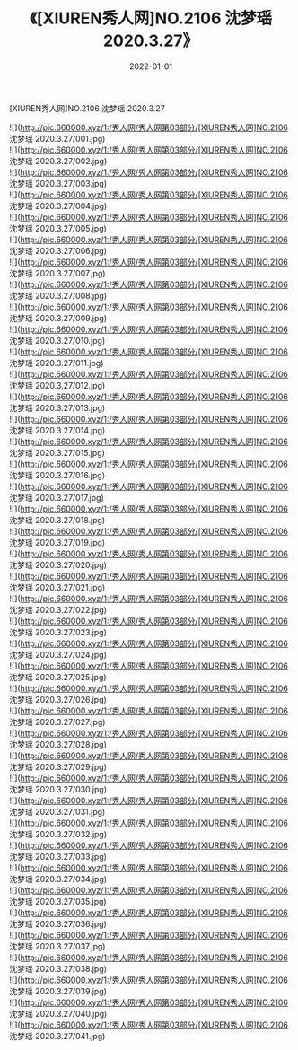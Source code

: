 ﻿---
layout: post
title:  《[XIUREN秀人网]NO.2106 沈梦瑶 2020.3.27》
date:   2022-01-01
img: http://pic.660000.xyz/1:/秀人网/秀人网第03部分/[XIUREN秀人网]NO.2106 沈梦瑶 2020.3.27/000.jpg
categories: [美女, 清纯, 唯美]
---

[XIUREN秀人网]NO.2106 沈梦瑶 2020.3.27

 ![](http://pic.660000.xyz/1:/秀人网/秀人网第03部分/[XIUREN秀人网]NO.2106 沈梦瑶 2020.3.27/001.jpg) <br>![](http://pic.660000.xyz/1:/秀人网/秀人网第03部分/[XIUREN秀人网]NO.2106 沈梦瑶 2020.3.27/002.jpg) <br>![](http://pic.660000.xyz/1:/秀人网/秀人网第03部分/[XIUREN秀人网]NO.2106 沈梦瑶 2020.3.27/003.jpg) <br>![](http://pic.660000.xyz/1:/秀人网/秀人网第03部分/[XIUREN秀人网]NO.2106 沈梦瑶 2020.3.27/004.jpg) <br>![](http://pic.660000.xyz/1:/秀人网/秀人网第03部分/[XIUREN秀人网]NO.2106 沈梦瑶 2020.3.27/005.jpg) <br>![](http://pic.660000.xyz/1:/秀人网/秀人网第03部分/[XIUREN秀人网]NO.2106 沈梦瑶 2020.3.27/006.jpg) <br>![](http://pic.660000.xyz/1:/秀人网/秀人网第03部分/[XIUREN秀人网]NO.2106 沈梦瑶 2020.3.27/007.jpg) <br>![](http://pic.660000.xyz/1:/秀人网/秀人网第03部分/[XIUREN秀人网]NO.2106 沈梦瑶 2020.3.27/008.jpg) <br>![](http://pic.660000.xyz/1:/秀人网/秀人网第03部分/[XIUREN秀人网]NO.2106 沈梦瑶 2020.3.27/009.jpg) <br>![](http://pic.660000.xyz/1:/秀人网/秀人网第03部分/[XIUREN秀人网]NO.2106 沈梦瑶 2020.3.27/010.jpg) <br>![](http://pic.660000.xyz/1:/秀人网/秀人网第03部分/[XIUREN秀人网]NO.2106 沈梦瑶 2020.3.27/011.jpg) <br>![](http://pic.660000.xyz/1:/秀人网/秀人网第03部分/[XIUREN秀人网]NO.2106 沈梦瑶 2020.3.27/012.jpg) <br>![](http://pic.660000.xyz/1:/秀人网/秀人网第03部分/[XIUREN秀人网]NO.2106 沈梦瑶 2020.3.27/013.jpg) <br>![](http://pic.660000.xyz/1:/秀人网/秀人网第03部分/[XIUREN秀人网]NO.2106 沈梦瑶 2020.3.27/014.jpg) <br>![](http://pic.660000.xyz/1:/秀人网/秀人网第03部分/[XIUREN秀人网]NO.2106 沈梦瑶 2020.3.27/015.jpg) <br>![](http://pic.660000.xyz/1:/秀人网/秀人网第03部分/[XIUREN秀人网]NO.2106 沈梦瑶 2020.3.27/016.jpg) <br>![](http://pic.660000.xyz/1:/秀人网/秀人网第03部分/[XIUREN秀人网]NO.2106 沈梦瑶 2020.3.27/017.jpg) <br>![](http://pic.660000.xyz/1:/秀人网/秀人网第03部分/[XIUREN秀人网]NO.2106 沈梦瑶 2020.3.27/018.jpg) <br>![](http://pic.660000.xyz/1:/秀人网/秀人网第03部分/[XIUREN秀人网]NO.2106 沈梦瑶 2020.3.27/019.jpg) <br>![](http://pic.660000.xyz/1:/秀人网/秀人网第03部分/[XIUREN秀人网]NO.2106 沈梦瑶 2020.3.27/020.jpg) <br>![](http://pic.660000.xyz/1:/秀人网/秀人网第03部分/[XIUREN秀人网]NO.2106 沈梦瑶 2020.3.27/021.jpg) <br>![](http://pic.660000.xyz/1:/秀人网/秀人网第03部分/[XIUREN秀人网]NO.2106 沈梦瑶 2020.3.27/022.jpg) <br>![](http://pic.660000.xyz/1:/秀人网/秀人网第03部分/[XIUREN秀人网]NO.2106 沈梦瑶 2020.3.27/023.jpg) <br>![](http://pic.660000.xyz/1:/秀人网/秀人网第03部分/[XIUREN秀人网]NO.2106 沈梦瑶 2020.3.27/024.jpg) <br>![](http://pic.660000.xyz/1:/秀人网/秀人网第03部分/[XIUREN秀人网]NO.2106 沈梦瑶 2020.3.27/025.jpg) <br>![](http://pic.660000.xyz/1:/秀人网/秀人网第03部分/[XIUREN秀人网]NO.2106 沈梦瑶 2020.3.27/026.jpg) <br>![](http://pic.660000.xyz/1:/秀人网/秀人网第03部分/[XIUREN秀人网]NO.2106 沈梦瑶 2020.3.27/027.jpg) <br>![](http://pic.660000.xyz/1:/秀人网/秀人网第03部分/[XIUREN秀人网]NO.2106 沈梦瑶 2020.3.27/028.jpg) <br>![](http://pic.660000.xyz/1:/秀人网/秀人网第03部分/[XIUREN秀人网]NO.2106 沈梦瑶 2020.3.27/029.jpg) <br>![](http://pic.660000.xyz/1:/秀人网/秀人网第03部分/[XIUREN秀人网]NO.2106 沈梦瑶 2020.3.27/030.jpg) <br>![](http://pic.660000.xyz/1:/秀人网/秀人网第03部分/[XIUREN秀人网]NO.2106 沈梦瑶 2020.3.27/031.jpg) <br>![](http://pic.660000.xyz/1:/秀人网/秀人网第03部分/[XIUREN秀人网]NO.2106 沈梦瑶 2020.3.27/032.jpg) <br>![](http://pic.660000.xyz/1:/秀人网/秀人网第03部分/[XIUREN秀人网]NO.2106 沈梦瑶 2020.3.27/033.jpg) <br>![](http://pic.660000.xyz/1:/秀人网/秀人网第03部分/[XIUREN秀人网]NO.2106 沈梦瑶 2020.3.27/034.jpg) <br>![](http://pic.660000.xyz/1:/秀人网/秀人网第03部分/[XIUREN秀人网]NO.2106 沈梦瑶 2020.3.27/035.jpg) <br>![](http://pic.660000.xyz/1:/秀人网/秀人网第03部分/[XIUREN秀人网]NO.2106 沈梦瑶 2020.3.27/036.jpg) <br>![](http://pic.660000.xyz/1:/秀人网/秀人网第03部分/[XIUREN秀人网]NO.2106 沈梦瑶 2020.3.27/037.jpg) <br>![](http://pic.660000.xyz/1:/秀人网/秀人网第03部分/[XIUREN秀人网]NO.2106 沈梦瑶 2020.3.27/038.jpg) <br>![](http://pic.660000.xyz/1:/秀人网/秀人网第03部分/[XIUREN秀人网]NO.2106 沈梦瑶 2020.3.27/039.jpg) <br>![](http://pic.660000.xyz/1:/秀人网/秀人网第03部分/[XIUREN秀人网]NO.2106 沈梦瑶 2020.3.27/040.jpg) <br>![](http://pic.660000.xyz/1:/秀人网/秀人网第03部分/[XIUREN秀人网]NO.2106 沈梦瑶 2020.3.27/041.jpg) <br>